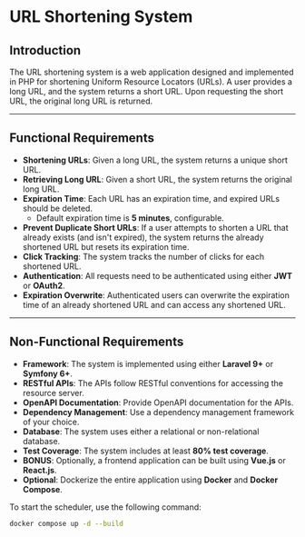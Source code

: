 # URL Shortening System

## Introduction

The URL shortening system is a web application designed and implemented in PHP for shortening Uniform Resource Locators (URLs). A user provides a long URL, and the system returns a short URL. Upon requesting the short URL, the original long URL is returned.

---

## Functional Requirements

- **Shortening URLs**: Given a long URL, the system returns a unique short URL.
- **Retrieving Long URL**: Given a short URL, the system returns the original long URL.
- **Expiration Time**: Each URL has an expiration time, and expired URLs should be deleted.
  - Default expiration time is **5 minutes**, configurable.
- **Prevent Duplicate Short URLs**: If a user attempts to shorten a URL that already exists (and isn't expired), the system returns the already shortened URL but resets its expiration time.
- **Click Tracking**: The system tracks the number of clicks for each shortened URL.
- **Authentication**: All requests need to be authenticated using either **JWT** or **OAuth2**.
- **Expiration Overwrite**: Authenticated users can overwrite the expiration time of an already shortened URL and can access any shortened URL.

---

## Non-Functional Requirements

- **Framework**: The system is implemented using either **Laravel 9+** or **Symfony 6+**.
- **RESTful APIs**: The APIs follow RESTful conventions for accessing the resource server.
- **OpenAPI Documentation**: Provide OpenAPI documentation for the APIs.
- **Dependency Management**: Use a dependency management framework of your choice.
- **Database**: The system uses either a relational or non-relational database.
- **Test Coverage**: The system includes at least **80% test coverage**.
- **BONUS**: Optionally, a frontend application can be built using **Vue.js** or **React.js**.
- **Optional**: Dockerize the entire application using **Docker** and **Docker Compose**.


To start the scheduler, use the following command:

```bash
docker compose up -d --build
```
